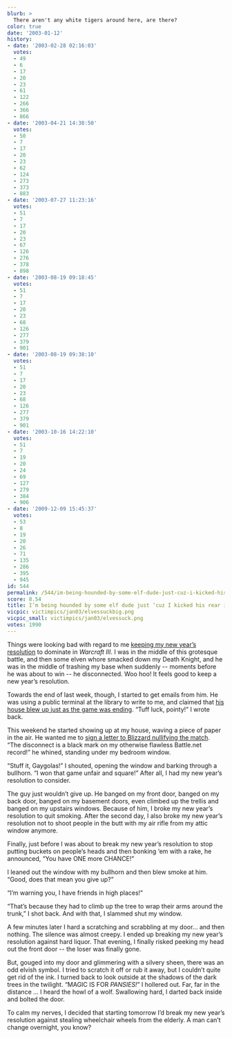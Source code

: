 ```yaml
---
blurb: >
  There aren't any white tigers around here, are there?
color: true
date: '2003-01-12'
history:
- date: '2003-02-28 02:16:03'
  votes:
  - 49
  - 6
  - 17
  - 20
  - 23
  - 61
  - 122
  - 266
  - 366
  - 866
- date: '2003-04-21 14:38:50'
  votes:
  - 50
  - 7
  - 17
  - 20
  - 23
  - 62
  - 124
  - 273
  - 373
  - 883
- date: '2003-07-27 11:23:16'
  votes:
  - 51
  - 7
  - 17
  - 20
  - 23
  - 67
  - 126
  - 276
  - 378
  - 898
- date: '2003-08-19 09:18:45'
  votes:
  - 51
  - 7
  - 17
  - 20
  - 23
  - 68
  - 126
  - 277
  - 379
  - 901
- date: '2003-08-19 09:38:10'
  votes:
  - 51
  - 7
  - 17
  - 20
  - 23
  - 68
  - 126
  - 277
  - 379
  - 901
- date: '2003-10-16 14:22:10'
  votes:
  - 51
  - 7
  - 19
  - 20
  - 24
  - 69
  - 127
  - 279
  - 384
  - 906
- date: '2009-12-09 15:45:37'
  votes:
  - 53
  - 8
  - 19
  - 20
  - 26
  - 71
  - 135
  - 286
  - 395
  - 945
id: 544
permalink: /544/im-being-hounded-by-some-elf-dude-just-cuz-i-kicked-his-rear-in-warcraft/
score: 8.54
title: I’m being hounded by some elf dude just ‘cuz I kicked his rear in *Warcraft*.
vicpic: victimpics/jan03/elvessuckbig.png
vicpic_small: victimpics/jan03/elvessuck.png
votes: 1990
---
```


Things were looking bad with regard to me [keeping my new year’s
resolution](%ARTICLE[536]%) to dominate in *Warcraft III*. I was in
the middle of this grotesque battle, and then some elven whore smacked
down my Death Knight, and he was in the middle of trashing my base when
suddenly -- moments before he was about to win -- he disconnected. Woo
hoo! It feels good to keep a new year’s resolution.

Towards the end of last week, though, I started to get emails from him.
He was using a public terminal at the library to write to me, and
claimed that [his house blew up just as the game was
ending](%ARTICLE[542]%). “Tuff luck, pointy!” I wrote back.

This weekend he started showing up at my house, waving a piece of paper
in the air. He wanted me to [sign a letter to Blizzard nullifying the
match](%ARTICLE[543]%). “The disconnect is a black mark on my
otherwise flawless Battle.net record!” he whined, standing under my
bedroom window.

“Stuff it, Gaygolas!” I shouted, opening the window and barking through
a bullhorn. “I won that game unfair and square!” After all, I had my new
year’s resolution to consider.

The guy just wouldn’t give up. He banged on my front door, banged on my
back door, banged on my basement doors, even climbed up the trellis and
banged on my upstairs windows. Because of him, I broke my new year’s
resolution to quit smoking. After the second day, I also broke my new
year’s resolution not to shoot people in the butt with my air rifle from
my attic window anymore.

Finally, just before I was about to break my new year’s resolution to
stop putting buckets on people’s heads and then bonking ‘em with a rake,
he announced, “You have ONE more CHANCE!”

I leaned out the window with my bullhorn and then blew smoke at him.
“Good, does that mean you give up?”

“I’m warning you, I have friends in high places!”

“That’s because they had to climb up the tree to wrap their arms around
the trunk,” I shot back. And with that, I slammed shut my window.

A few minutes later I hard a scratching and scrabbling at my door... and
then nothing. The silence was almost creepy. I ended up breaking my new
year’s resolution against hard liquor. That evening, I finally risked
peeking my head out the front door -- the loser was finally gone.

But, gouged into my door and glimmering with a silvery sheen, there was
an odd elvish symbol. I tried to scratch it off or rub it away, but I
couldn’t quite get rid of the ink. I turned back to look outside at the
shadows of the dark trees in the twilight. “MAGIC IS FOR *PANSIES!*” I
hollered out. Far, far in the distance ... I heard the howl of a wolf.
Swallowing hard, I darted back inside and bolted the door.

To calm my nerves, I decided that starting tomorrow I’d break my new
year’s resolution against stealing wheelchair wheels from the elderly. A
man can’t change overnight, you know?